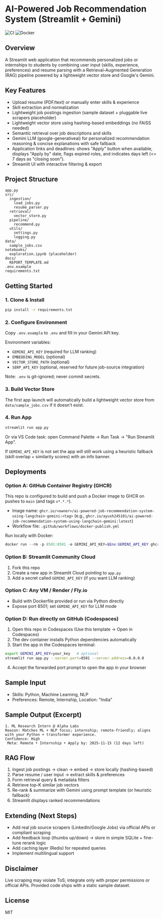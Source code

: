 # AI-Powered Job Recommendation System (Streamlit + Gemini)

![CI](https://github.com/Ayush245101/AI-Powered-Job-Recommendation-System-using-LangChain-Gemini/actions/workflows/ci.yml/badge.svg)
![Docker](https://github.com/Ayush245101/AI-Powered-Job-Recommendation-System-using-LangChain-Gemini/actions/workflows/docker-publish.yml/badge.svg)

## Overview
A Streamlit web application that recommends personalized jobs or internships to students by combining user input (skills, experience, preferences) and resume parsing with a Retrieval-Augmented Generation (RAG) pipeline powered by a lightweight vector store and Google's Gemini.

## Key Features
- Upload resume (PDF/text) or manually enter skills & experience
- Skill extraction and normalization
- Lightweight job postings ingestion (sample dataset + pluggable live scrapers placeholder)
- Lightweight vector store using hashing-based embeddings (no FAISS needed)
- Semantic retrieval over job descriptions and skills
- Gemini LLM (google-generativeai) for personalized recommendation reasoning & concise explanations with safe fallback
- Application links and deadlines: shows "Apply" button when available, displays "Apply by" date, flags expired roles, and indicates days left (<= 7 days as "closing soon").
- Streamlit UI with interactive filtering & export

## Project Structure
```
app.py
src/
  ingestion/
    load_jobs.py
    resume_parser.py
  retrieval/
    vector_store.py
  pipeline/
    recommend.py
  utils/
    settings.py
    logging.py
data/
  sample_jobs.csv
notebooks/
  exploration.ipynb (placeholder)
docs/
  REPORT_TEMPLATE.md
.env.example
requirements.txt
```

## Getting Started
### 1. Clone & Install
```bash
pip install -r requirements.txt
```

### 2. Configure Environment
Copy `.env.example` to `.env` and fill in your Gemini API key.

Environment variables:
- `GEMINI_API_KEY` (required for LLM ranking)
- `EMBEDDING_MODEL` (optional)
- `VECTOR_STORE_PATH` (optional)
- `SERP_API_KEY` (optional, reserved for future job-source integration)

Note: `.env` is git-ignored; never commit secrets.

### 3. Build Vector Store
The first app launch will automatically build a lightweight vector store from `data/sample_jobs.csv` if it doesn't exist.

### 4. Run App
```bash
streamlit run app.py
```

Or via VS Code task: open Command Palette -> Run Task -> "Run Streamlit App".

If `GEMINI_API_KEY` is not set the app will still work using a heuristic fallback (skill overlap + similarity scores) with an info banner.

## Deployments

### Option A: GitHub Container Registry (GHCR)
This repo is configured to build and push a Docker image to GHCR on pushes to `main` (and tags `v*.*.*`).

- Image name: `ghcr.io/<owner>/ai-powered-job-recommendation-system-using-langchain-gemini:<tag>` (e.g., `ghcr.io/ayush245101/ai-powered-job-recommendation-system-using-langchain-gemini:latest`)
- Workflow file: `.github/workflows/docker-publish.yml`

Run locally with Docker:
```powershell
docker run --rm -p 8501:8501 -e GEMINI_API_KEY=$Env:GEMINI_API_KEY ghcr.io/ayush245101/ai-powered-job-recommendation-system-using-langchain-gemini:latest
```

### Option B: Streamlit Community Cloud
1) Fork this repo
2) Create a new app in Streamlit Cloud pointing to `app.py`
3) Add a secret called `GEMINI_API_KEY` (if you want LLM ranking)

### Option C: Any VM / Render / Fly.io
- Build with Dockerfile provided or run via Python directly
- Expose port 8501; set `GEMINI_API_KEY` for LLM mode

### Option D: Run directly on GitHub (Codespaces)
1) Open this repo in Codespaces (Use this template → Open in Codespaces)
2) The dev container installs Python dependencies automatically
3) Start the app in the Codespaces terminal:
  ```bash
  export GEMINI_API_KEY=your_key   # optional
  streamlit run app.py --server.port=8501 --server.address=0.0.0.0
  ```
4) Accept the forwarded port prompt to open the app in your browser

## Sample Input
- Skills: Python, Machine Learning, NLP
- Preferences: Remote, Internship, Location: "India"

## Sample Output (Excerpt)
```
1. ML Research Intern @ Alpha Labs
Reason: Matches ML + NLP focus; internship; remote-friendly; aligns with your Python + transformer experience.
Confidence: High
 Meta: Remote • Internship • Apply by: 2025-11-15 (12 days left)
```

## RAG Flow
1. Ingest job postings -> clean -> embed -> store locally (hashing-based)
2. Parse resume / user input -> extract skills & preferences
3. Form retrieval query & metadata filters
4. Retrieve top-K similar job vectors
5. Re-rank & summarize with Gemini using prompt template (or heuristic fallback)
6. Streamlit displays ranked recommendations

## Extending (Next Steps)
- Add real job source scrapers (LinkedIn/Google Jobs) via official APIs or compliant scraping
- Add feedback loop (thumbs up/down) -> store in simple SQLite + fine-tune rerank logic
- Add caching layer (Redis) for repeated queries
- Implement multilingual support

## Disclaimer
Live scraping may violate ToS; integrate only with proper permissions or official APIs. Provided code ships with a static sample dataset.

## License
MIT
